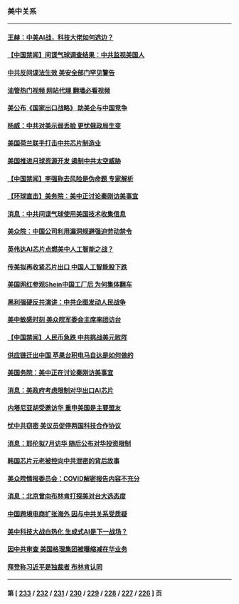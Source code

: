 ### 美中关系
---
#### [王赫：中美AI战，科技大佬如何选边？](../../pages/nf1412576/n14025558.md?07010045) 
#### [【中国禁闻】间谍气球调查结果：中共监视美国人](../../pages/nf1412576/n14024804.md?07010045) 
#### [中共反间谍法生效 美安全部门罕见警告](../../pages/nf1412576/n14025385.md?07010045) 
#### [油管热门视频 网站代理 翻墙必看视频](http://138.2.39.72:81/youtube.html?epic-marker?07010045)
#### [美公布《国家出口战略》 助美企与中国竞争](../../pages/nf1412576/n14025278.md?07010045) 
#### [杨威：中共对美示弱丢脸 更忧俄政局生变](../../pages/nf1412576/n14025329.md?07010045) 
#### [美国荷兰联手打击中共芯片制造业](../../pages/nf1412576/n14025247.md?07010045) 
#### [美国推进月球资源开发 遏制中共太空威胁](../../pages/nf1412576/n14024993.md?07010045) 
#### [【中国禁闻】李强称去风险是伪命题 专家解析](../../pages/nf1412576/n14024407.md?07010045) 
#### [【环球直击】美务院：美中正讨论秦刚访美事宜](../../pages/nf1412576/n14024405.md?07010045) 
#### [消息：中共间谍气球使用美国技术收集信息](../../pages/nf1412576/n14024759.md?07010045) 
#### [美众院：中国公司利用漏洞规避强迫劳动禁令](../../pages/nf1412576/n14024344.md?07010045) 
#### [英伟达AI芯片点燃美中人工智能之战？](../../pages/nf1412576/n14024381.md?07010045) 
#### [传美拟再收紧芯片出口 中国人工智能股下跌](../../pages/nf1412576/n14024306.md?07010045) 
#### [美国网红参观Shein中国工厂后 为何集体翻车](../../pages/nf1412576/n14024265.md?07010045) 
#### [黑利强硬反共演讲：中共企图发动人民战争](../../pages/nf1412576/n14024162.md?07010045) 
#### [美中敏感时刻 美众院军委会主席率团访台](../../pages/nf1412576/n14024129.md?07010045) 
#### [【中国禁闻】人民币急跌 中共挑战美元败阵](../../pages/nf1412576/n14023742.md?07010045) 
#### [供应链迁出中国 苹果台积电马自达是如何做的](../../pages/nf1412576/n14023243.md?07010045) 
#### [美国务院：美中正在讨论秦刚访美事宜](../../pages/nf1412576/n14023804.md?07010045) 
#### [消息：美政府考虑限制对华出口AI芯片](../../pages/nf1412576/n14023873.md?07010045) 
#### [内塔尼亚胡受邀访华 重申美国是主要盟友](../../pages/nf1412576/n14023686.md?07010045) 
#### [忧中共窃密 美议员促停两国科技合作协议](../../pages/nf1412576/n14023621.md?07010045) 
#### [消息：耶伦拟7月访华 随后公布对华投资限制](../../pages/nf1412576/n14023251.md?07010045) 
#### [韩国芯片元老被控向中共泄密的背后故事](../../pages/nf1412576/n14023102.md?07010045) 
#### [美众院情报委员会：COVID解密报告内容不充分](../../pages/nf1412576/n14023057.md?07010045) 
#### [消息：北京曾向布林肯打探美对台大选态度](../../pages/nf1412576/n14022811.md?07010045) 
#### [中国跨境电商扩张海外 因与中共关系受质疑](../../pages/nf1412576/n14022737.md?07010045) 
#### [美中科技大战白热化 生成式AI是下一战场？](../../pages/nf1412576/n14021752.md?07010045) 
#### [因中共审查 美国格理集团被曝缩减在华业务](../../pages/nf1412576/n14022548.md?07010045) 
#### [拜登称习近平是独裁者 布林肯认同](../../pages/nf1412576/n14022538.md?07010045) 

---
#### 第 [ [233](./233.md?07010045) / [232](./232.md?07010045) / [231](./231.md?07010045) / [230](./230.md?07010045) / [229](./229.md?07010045) / [228](./228.md?07010045) / [227](./227.md?07010045) / [226](./226.md?07010045) ] 页
